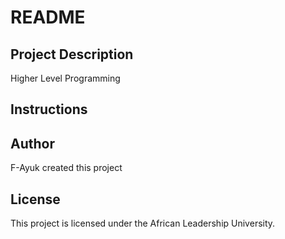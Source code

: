 # README

## Project Description
Higher Level Programming

## Instructions

## Author
F-Ayuk created this project

## License
This project is licensed under the African Leadership University.
